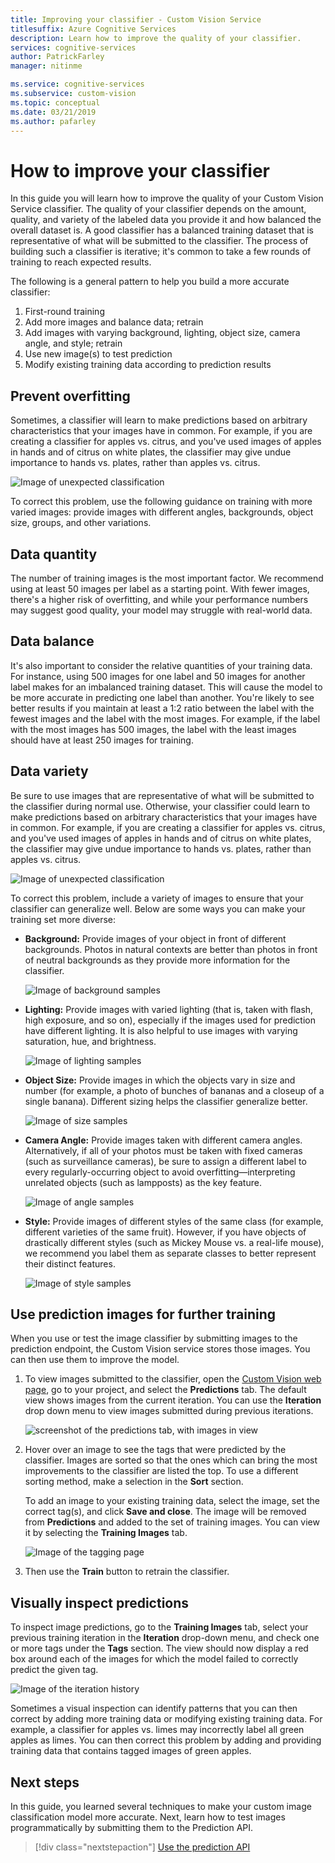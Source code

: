 ```yaml
---
title: Improving your classifier - Custom Vision Service
titlesuffix: Azure Cognitive Services
description: Learn how to improve the quality of your classifier.
services: cognitive-services
author: PatrickFarley
manager: nitinme

ms.service: cognitive-services
ms.subservice: custom-vision
ms.topic: conceptual
ms.date: 03/21/2019
ms.author: pafarley
---
```


# How to improve your classifier

In this guide you will learn how to improve the quality of your Custom Vision Service classifier. The quality of your classifier depends on the amount, quality, and variety of the labeled data you provide it and how balanced the overall dataset is. A good classifier has a balanced training dataset that is representative of what will be submitted to the classifier. The process of building such a classifier is iterative; it's common to take a few rounds of training to reach expected results.

The following is a general pattern to help you build a more accurate classifier:

1. First-round training
1. Add more images and balance data; retrain
1. Add images with varying background, lighting, object size, camera angle, and style; retrain
1. Use new image(s) to test prediction
1. Modify existing training data according to prediction results

## Prevent overfitting

Sometimes, a classifier will learn to make predictions based on arbitrary characteristics that your images have in common. For example, if you are creating a classifier for apples vs. citrus, and you've used images of apples in hands and of citrus on white plates, the classifier may give undue importance to hands vs. plates, rather than apples vs. citrus.

![Image of unexpected classification](./media/getting-started-improving-your-classifier/unexpected.png)

To correct this problem, use the following guidance on training with more varied images: provide images with different angles, backgrounds, object size, groups, and other variations.

## Data quantity

The number of training images is the most important factor. We recommend using at least 50 images per label as a starting point. With fewer images, there's a higher risk of overfitting, and while your performance numbers may suggest good quality, your model may struggle with real-world data. 

## Data balance

It's also important to consider the relative quantities of your training data. For instance, using 500 images for one label and 50 images for another label makes for an imbalanced training dataset. This will cause the model to be more accurate in predicting one label than another. You're likely to see better results if you maintain at least a 1:2 ratio between the label with the fewest images and the label with the most images. For example, if the label with the most images has 500 images, the label with the least images should have at least 250 images for training.

## Data variety

Be sure to use images that are representative of what will be submitted to the classifier during normal use. Otherwise, your classifier could learn to make predictions based on arbitrary characteristics that your images have in common. For example, if you are creating a classifier for apples vs. citrus, and you've used images of apples in hands and of citrus on white plates, the classifier may give undue importance to hands vs. plates, rather than apples vs. citrus.

![Image of unexpected classification](./media/getting-started-improving-your-classifier/unexpected.png)

To correct this problem, include a variety of images to ensure that your classifier can generalize well. Below are some ways you can make your training set more diverse:

* __Background:__ Provide images of your object in front of different backgrounds. Photos in natural contexts are better than photos in front of neutral backgrounds as they provide more information for the classifier.

    ![Image of background samples](./media/getting-started-improving-your-classifier/background.png)

* __Lighting:__ Provide images with varied lighting (that is, taken with flash, high exposure, and so on), especially if the images used for prediction have different lighting. It is also helpful to use images with varying saturation, hue, and brightness.

    ![Image of lighting samples](./media/getting-started-improving-your-classifier/lighting.png)

* __Object Size:__ Provide images in which the objects vary in size and number (for example, a photo of bunches of bananas and a closeup of a single banana). Different sizing helps the classifier generalize better.

    ![Image of size samples](./media/getting-started-improving-your-classifier/size.png)

* __Camera Angle:__ Provide images taken with different camera angles. Alternatively, if all of your photos must be taken with fixed cameras (such as surveillance cameras), be sure to assign a different label to every regularly-occurring object to avoid overfitting&mdash;interpreting unrelated objects (such as lampposts) as the key feature.

    ![Image of angle samples](./media/getting-started-improving-your-classifier/angle.png)

* __Style:__ Provide images of different styles of the same class (for example, different varieties of the same fruit). However, if you have objects of drastically different styles (such as Mickey Mouse vs. a real-life mouse), we recommend you label them as separate classes to better represent their distinct features.

    ![Image of style samples](./media/getting-started-improving-your-classifier/style.png)

## Use prediction images for further training

When you use or test the image classifier by submitting images to the prediction endpoint, the Custom Vision service stores those images. You can then use them to improve the model.

1. To view images submitted to the classifier, open the [Custom Vision web page](https://customvision.ai), go to your project, and select the __Predictions__ tab. The default view shows images from the current iteration. You can use the __Iteration__ drop down menu to view images submitted during previous iterations.

    ![screenshot of the predictions tab, with images in view](./media/getting-started-improving-your-classifier/predictions.png)

2. Hover over an image to see the tags that were predicted by the classifier. Images are sorted so that the ones which can bring the most improvements to the classifier are listed the top. To use a different sorting method, make a selection in the __Sort__ section. 

    To add an image to your existing training data, select the image, set the correct tag(s), and click __Save and close__. The image will be removed from __Predictions__ and added to the set of training images. You can view it by selecting the __Training Images__ tab.

    ![Image of the tagging page](./media/getting-started-improving-your-classifier/tag.png)

3. Then use the __Train__ button to retrain the classifier.

## Visually inspect predictions

To inspect image predictions, go to the __Training Images__ tab, select your previous training iteration in the **Iteration** drop-down menu, and check one or more tags under the **Tags** section. The view should now display a red box around each of the images for which the model failed to correctly predict the given tag.

![Image of the iteration history](./media/getting-started-improving-your-classifier/iteration.png)

Sometimes a visual inspection can identify patterns that you can then correct by adding more training data or modifying existing training data. For example, a classifier for apples vs. limes may incorrectly label all green apples as limes. You can then correct this problem by adding and providing training data that contains tagged images of green apples.

## Next steps

In this guide, you learned several techniques to make your custom image classification model more accurate. Next, learn how to test images programmatically by submitting them to the Prediction API.

> [!div class="nextstepaction"]
> [Use the prediction API](use-prediction-api.md)
